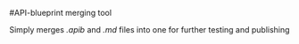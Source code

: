 #API-blueprint merging tool

Simply merges *.apib* and *.md* files into one for further testing and publishing

